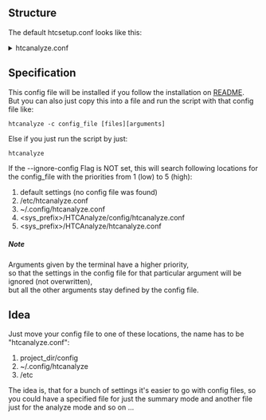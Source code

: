 ## Structure

The default htcsetup.conf looks like this:
<details>
<summary>
htcanalyze.conf
</summary>

```
#
# this is a comment
# the following lines represent the default htcanalyze config setup
# there is no need to specify all of them, but it doesn't hurt
#
# lists must be specified like: [var1, var2, var3]

#! Setup of the Config file

# if ext-log is not set, every file will be interpreted as a log file,
# except ext-err and ext-out files
ext-log = .log
ext-err = .err
ext-out = .out

# only for default and analyze mode
show = []
# valid values are: "htc-err, htc-out"
# This is checking for errors and warnings inside the stderr output of a job
# if a .err file is found, same with output, which will just return stdout in .out files

# everything with a deviation of more than 10% is tolerated
tolerated-usage = 0.1
# everything with a deviation of more than 25% is considered bad
bad-usage = 0.25

# more features
analyze = False
rdns-lookup = False
recursive = False

```

These values are just the same as the defaults of the script,
so it would NOT change the output, if you do not have this config file

</details>


## Specification

This config file will be installed if you follow the installation on [README](https://github.com/psyinfra/HTCanalyze/blob/master/README.md). \
But you can also just copy this into a file and run the script with that config file like:
```
htcanalyze -c config_file [files][arguments]
```

Else if you just run the script by just:
```
htcanalyze
```
If the --ignore-config Flag is NOT set, this will search following locations for the config_file with the priorities from 1 (low) to 5 (high):

1. default settings (no config file was found)
2. /etc/htcanalyze.conf
3. ~/.config/htcanalyze.conf
4. <sys_prefix>/HTCAnalyze/config/htcanalyze.conf
5. <sys_prefix>/HTCAnalyze/htcanalyze.conf


##### Note
Arguments given by the terminal have a higher priority,\
so that the settings in the config file for that particular argument will be ignored (not overwritten),\
but all the other arguments stay defined by the config file.

## Idea

Just move your config file to one of these locations,
the name has to be "htcanalyze.conf":
1.  project_dir/config
2.  ~/.config/htcanalyze
3.  /etc

The idea is, that for a bunch of settings it's easier to go with config files, 
so you could have a specified file for just the summary mode and another file just for the analyze mode and so on ...
